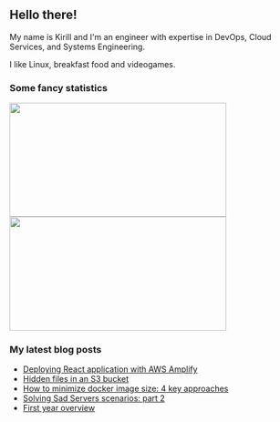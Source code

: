 ## Hello there!

My name is Kirill and I'm an engineer with expertise in DevOps, Cloud Services, and Systems Engineering.

I like Linux, breakfast food and videogames.

### Some fancy statistics

<div aling="center">
  <img height=200 width=380 src="https://github-readme-stats.vercel.app/api?username=hatedabamboo&show_icons=true&hide_border=true" /> 
  <img height=200 width=380 src="https://github-readme-stats.vercel.app/api/top-langs?username=hatedabamboo&layout=compact&langs_count=8&hide_border=true" />
</div>

### My latest blog posts

<!-- BLOG-POST-LIST:START -->
- [Deploying React application with AWS Amplify](https://notes.hatedabamboo.me/deploying-react-app-with-aws-amplify/)
- [Hidden files in an S3 bucket](https://notes.hatedabamboo.me/hidden-files-in-s3-bucket/)
- [How to minimize docker image size: 4 key approaches](https://notes.hatedabamboo.me/minimizing-containerized-applications/)
- [Solving Sad Servers scenarios: part 2](https://notes.hatedabamboo.me/sad-servers-pt-2/)
- [First year overview](https://notes.hatedabamboo.me/first-year-overview/)
<!-- BLOG-POST-LIST:END -->
